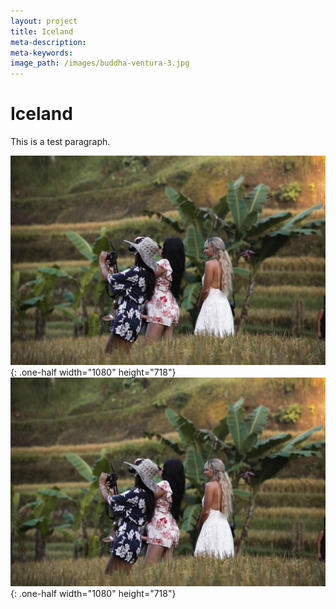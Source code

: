 ```yaml
---
layout: project
title: Iceland
meta-description:
meta-keywords:
image_path: /images/buddha-ventura-3.jpg
---
```


# Iceland&nbsp;

This is a test paragraph.

![](/uploads/outing.jpg){: .one-half width="1080" height="718"}![](/uploads/outing.jpg){: .one-half width="1080" height="718"}